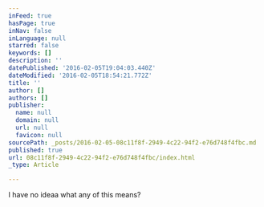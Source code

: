 ```yaml
---
inFeed: true
hasPage: true
inNav: false
inLanguage: null
starred: false
keywords: []
description: ''
datePublished: '2016-02-05T19:04:03.440Z'
dateModified: '2016-02-05T18:54:21.772Z'
title: ''
author: []
authors: []
publisher:
  name: null
  domain: null
  url: null
  favicon: null
sourcePath: _posts/2016-02-05-08c11f8f-2949-4c22-94f2-e76d748f4fbc.md
published: true
url: 08c11f8f-2949-4c22-94f2-e76d748f4fbc/index.html
_type: Article

---
```

I have no ideaa what any of this means?